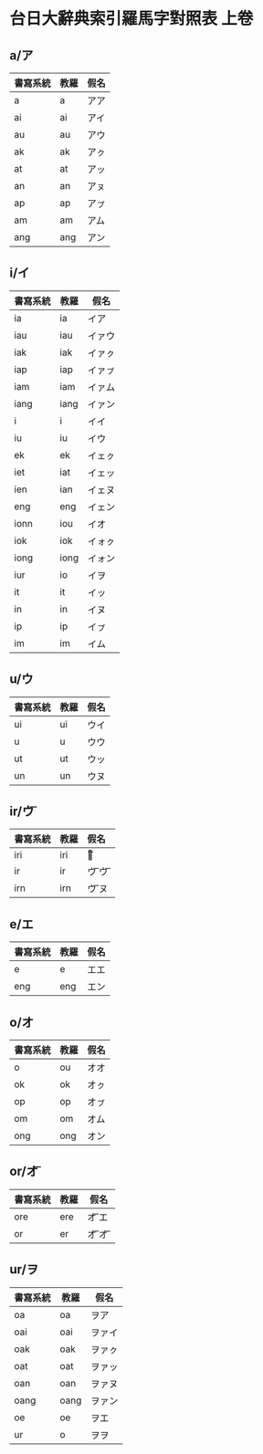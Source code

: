 # 台日大辭典索引羅馬字對照表 上卷

## a/ア

| 書寫系統 | 教羅 | 假名 |
| --- | --- | --- |
| a | a | アア |
| ai | ai | アイ |
| au | au | アウ |
| ak | ak | アㇰ |
| at | at | アッ |
| an | an | アㇴ |
| ap | ap | アㇷ゚ |
| am | am | アム |
| ang | ang | アン |

## i/イ

| 書寫系統 | 教羅 | 假名 |
| --- | --- | --- |
| ia | ia | イア |
| iau | iau | イァウ |
| iak | iak | イァㇰ |
| iap | iap | イァㇷ゚ |
| iam | iam | イァム |
| iang | iang | イァン |
| i | i | イイ |
| iu | iu | イウ |
| ek | ek | イェㇰ |
| iet | iat | イェッ |
| ien | ian | イェヌ |
| eng | eng | イェン |
| ionn | iou | イオ |
| iok | iok | イォㇰ |
| iong | iong | イォン |
| iur | io | イヲ |
| it | it | イッ |
| in | in | イヌ |
| ip | ip | イㇷ゚ |
| im | im | イム |

## u/ウ

| 書寫系統 | 教羅 | 假名 |
| --- | --- | --- |
| ui | ui | ウイ |
| u | u | ウウ |
| ut | ut | ウッ |
| un | un | ウヌ |

## ir/ウ ͞

| 書寫系統 | 教羅 | 假名 |
| :--- | :--- | :--- |
| iri | iri | ウ͞ |
| ir | ir | ウ ͞ウ ͞ |
| irn | irn | ウ ͞ヌ |

## e/エ

| 書寫系統 | 教羅 | 假名 |
| --- | --- | --- |
| e | e | エエ |
| eng | eng | エン |

## o/オ

| 書寫系統 | 教羅 | 假名 |
| --- | --- | --- |
| o | ou | オオ |
| ok | ok | オㇰ |
| op | op | オㇷ゚ |
| om | om | オム |
| ong | ong | オン |

## or/オ ͞

| 書寫系統 | 教羅 | 假名 |
| --- | --- | --- |
| ore | ere | オ ͞エ |
| or | er | オ ͞オ ͞ |

## ur/ヲ

| 書寫系統 | 教羅 | 假名 |
| --- | --- | --- |
| oa | oa | ヲア |
| oai | oai | ヲァイ |
| oak | oak | ヲァㇰ |
| oat | oat | ヲァッ |
| oan | oan | ヲァヌ |
| oang | oang | ヲァン |
| oe | oe | ヲエ |
| ur | o | ヲヲ |
